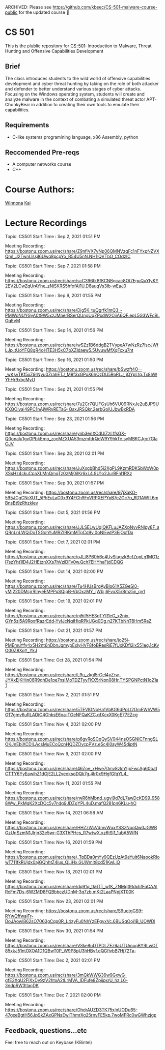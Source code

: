 ARCHIVED: Please see https://github.com/kbsec/CS-501-malware-course-public for the updated course 🤠

# CS 501 
This is the plublic repository for [CS-501](https://www.bu.edu/cs/undergraduate/undergraduate-life/courses/topics/):  Introduction to Malware, Threat Hunting and Offensive Capabilities Development

## Brief
The class introduces students to the wild world of offensive capabilities development and cyber threat hunting by taking on the role of both attacker and defender to better understand various stages of cyber attacks. Focusing on the Windows operating system, students will create and analyze malware in the context of combating a simulated threat actor APT-ChonkyBear in addition to creating their own tools to emulate their capabilities.

## Requirements 
- C-like systems programining language, x86 Assembly, python
## Reccomended Pre-reqs
- A computer networks course 
- C++


# Course Authors:
[Winnona](https://twitter.com/__winn)
[Kai](https://twitter.com/KB_Intel)


# Lecture Recordings 


Topic: CS501
Start Time : Sep 2, 2021 01:51 PM

Meeting Recording:
https://bostonu.zoom.us/rec/share/Z9nfiVX7vNp06QMNVzqFc1nFYxpNZVXQmI_J2TwnLlssjl6Uwq8pcpYo_R54U5nN.NH1lQVTbO_COdzIC


Topic: CS501
Start Time : Sep 7, 2021 01:58 PM

Meeting Recording:
https://bostonu.zoom.us/rec/share/scC396tk8fKCNBgcac8Ot7EguQuYIyKY2EV2LCwZqUrAYhe_zNiSKRS5hfxfAi1U.D8auqVs3Ib-wEaJ0


Topic: CS501
Start Time : Sep 9, 2021 01:55 PM

Meeting Recording:
https://bostonu.zoom.us/rec/share/Djg5K_tuQgrfk1mQ3_-PMWoNUYGyA0t9W5xzJMaerBSerQUngUqZPxdW2OiiA6QF.epL5G3WFcBLOqEvM


Topic: CS501
Start Time : Sep 14, 2021 01:56 PM

Meeting Recording:
https://bostonu.zoom.us/rec/share/wSZz1B6ddgB2TVypeA7wNzRz7lscJWfLJp_tUoYFQ8gR4oHTE3H5xC7bXZIdaew5.5UvuwMfXqFcxu7nt



Topic: CS501
Start Time : Sep 16, 2021 01:50 PM

Meeting Recording:
https://bostonu.zoom.us/rec/share/bSwzft4O--_wKsvTKf5xZ9rNyu0ZrahETJ_M8f3xGPoX6hOzDU5RoRLJ_jQYpL1q.Tx8hWYhHr9xbcMyU


Topic: CS501
Start Time : Sep 21, 2021 01:55 PM

Meeting Recording:
https://bostonu.zoom.us/rec/share/7u2Cr7QUFGsUh6VU09RNxJe2uBJP9UKXQOlvai49PC1nAjWRyRETaG-QsxJRSQkr.2erbGoiUJbwBxRDA

Topic: CS501
Start Time : Sep 23, 2021 01:56 PM

Meeting Recording:
https://bostonu.zoom.us/rec/share/ynb3enXCdUlZzL1fsGX-Q0onalu1gvOPbkEmo_zocMZXUA53mzmfdrQeW9Y9hkTe.syMBKCJgc7GIaCJV


Topic: CS501
Start Time : Sep 28, 2021 02:01 PM

Meeting Recording:
https://bostonu.zoom.us/rec/share/JuXxgbBhd5j2XgPL9KzmRDKSbWoW0pXSsHz4ckuCpaXLMnQmqTz0zMj0iIKr6xL4.9U1o2JurBFnI1RXz

Topic: CS501
Start Time : Sep 30, 2021 01:57 PM

Meeting Recording:
https://bostonu.zoom.us/rec/share/97jXaKO-595JCgCNrXUT_5PhEuLaC0x9Y4FGh9FoVRPXEPYpB7eZGc7p_8D1AWfl.6mBnsBt9zRhzkIev


Topic: CS501
Start Time : Oct 5, 2021 01:56 PM

Meeting Recording:
https://bostonu.zoom.us/rec/share/JJLSELwUqIQKFLuJAZXpNvvRNlpy8F_aQRnLnLWQiDoTSGohYuMRZIRKmMTpCd9v.0oNlEwIP3EjOxfDa


Topic: CS501
Start Time : Oct 7, 2021 02:01 PM

Meeting Recording:
https://bostonu.zoom.us/rec/share/oJLt8P60h6c4UvSjugzkBcfZppLg1MO1zI7szYht1lD4J2HEtznXXs7hVziDFv0w.Qch7EHYhaFjdCDQG


Topic: CS501
Start Time : Oct 14, 2021 02:00 PM

Meeting Recording:
https://bostonu.zoom.us/rec/share/Tu4HUsBrgAyBIo61X5ZGeSl0-yMj220DMcjrRInyeEMPPuSQjpB-VbOxzMY_jWbj.6FvxX5r8mz5n_qv1


Topic: CS501
Start Time : Oct 19, 2021 02:01 PM

Meeting Recording:
https://bostonu.zoom.us/rec/share/nj5if5HE3qTYR1eG_x2nix-GYn5zi5A9RoxfRazrEdd-YyIJcNqiHlqRPkUGq0Dg.n27KTbNhT8Hm5RaZ


Topic: CS501
Start Time : Oct 21, 2021 01:57 PM

Meeting Recording:
https://bostonu.zoom.us/rec/share/jo25i-PMEmuYfy4x5H2nt6nDbnJgmypExlyHVF8foBResRiE7fUxKDfl2ix551eg.1cKvO00Z8XqY_YkJ

Topic: CS501
Start Time: Oct 28, 2021 01:54 PM

Meeting Recording:
https://bostonu.zoom.us/rec/share/L9u_zkgl5rGel4yZrw-JYXxEjKHin06R9qhDe1pe7nsIMoTDZTyyFKX5rNpn08Hr.TYSPGNPctN1o21a1

Topic: CS501
Start Time: Nov 2, 2021 01:51 PM

Meeting Recording:
https://bostonu.zoom.us/rec/share/5TEVIGNoHa1VbKG6dPpLI2OmEWhVW5OT7gmv6uRLADiC4GhksE6oa-TGeNFQaKZC.qfXcxX0KgE77EZcg


Topic: CS501
Start Time: Nov 4, 2021 02:00 PM

Meeting Recording:
https://bostonu.zoom.us/rec/share/p6gvRoSCqQySV044nsOSGNICFnngSLOKJnEbiXCDILAcsMuECoQcnHQDZDvcpPVz.e5c4I0ayW45djptN

Topic: CS501
Start Time: Nov 9, 2021 02:00 PM

Meeting Recording:
https://bostonu.zoom.us/rec/share/46Zoe_xHwe70mv8zkhYjpFwcAg60ba1CTTY6YyEawihZ1dGjE2LL2veoksoDQk7g.4lr0x9HgfGfqYL4_

Topic: CS501
Start Time: Nov 11, 2021 01:55 PM

Meeting Recording:
https://bostonu.zoom.us/rec/share/rwR6hMbnd_ugvi9d7dL7awDcKD99_9588Ww_PkMgK2XcDOc5y7ndg9JDZgYPL4uD.mafQ281pn6KLu-hO

Topic: CS501
Start Time: Nov 14, 2021 06:58 AM

Meeting Recording:
https://bostonu.zoom.us/rec/share/HHZzWcVdmvWuxYSSzNuoQw0JGWBGzUqSzmN1Jlrjn32e5wr-G3XThPHcs_R7wtwX.xz6tSi1_1ubA5WfN

Topic: CS501
Start Time: Nov 16, 2021 01:59 PM

Meeting Recording:
https://bostonu.zoom.us/rec/share/_TpBDa0mYy9QEzUzAt9eYult6NaookRIowT711fkRUjdx0ajGQhhtZ4ius_QLiHx.GUWmit8cd51KwLiQ

Topic: CS501
Start Time: Nov 18, 2021 02:01 PM

Meeting Recording:
https://bostonu.zoom.us/rec/share/dq91q_tk6TT_wfK_ZNMqt9tdxhfFqCAAIRcFm7Ds-6WZMD8FQBbbczUDnM-3q7zb.mKt2LaaPNpjXT00K

Topic: CS501
Start Time: Nov 23, 2021 02:01 PM

Meeting Recording:
https://bostonu.zoom.us/rec/share/S9uetgGS9-RYwQffwalFr-DoJAowlB62sO7063gCqp0R_L4zyFu0NhYzEFgyxVc.6BUSqOoj1B_UOWDI

Topic: CS501
Start Time: Nov 30, 2021 01:54 PM

Meeting Recording:
https://bostonu.zoom.us/rec/share/VSke8uDTPDLZEz6aUTUmoqBYRLwOT85xkJ51ntOXOA1D1QBwT0P_W9P8pU3hHBvf.eQGfivbB7Hj72Ta-

Topic: CS501
Start Time: Dec 2, 2021 02:01 PM

Meeting Recording:
https://bostonu.zoom.us/rec/share/3mQkWWG39w9GxwG-gfE3XqU2FlXxDy9zV2htoA2tLrMVA_lDFufe8ZpijpxrU_hz.L6-3ndpRW3tlaqDK


Topic: CS501
Start Time: Dec 7, 2021 02:00 PM

Meeting Recording:
https://bostonu.zoom.us/rec/share/OhdrAUZD3TK75xInUODu65-47gxeBgtH56JpSkZAxGPNsEwIThmrXg25rnvFE5kp.7woMFRc0wGWhzjgp


## Feedback, questions...etc
Feel free to reach out on Keybase (KBintel)
